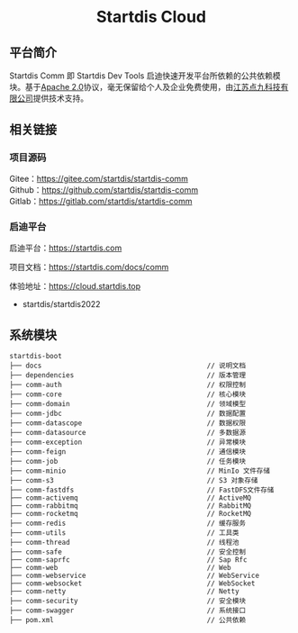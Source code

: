 <h1 align="center" style="margin: 30px 0 30px; font-weight: bold;">Startdis Cloud</h1>

## 平台简介

Startdis Comm 即 Startdis Dev Tools 启迪快速开发平台所依赖的公共依赖模块。基于[Apache 2.0](https://www.apache.org/licenses/LICENSE-2.0)协议，毫无保留给个人及企业免费使用，由[江苏点九科技有限公司](https://dianjiu.cc)提供技术支持。

## 相关链接
### 项目源码
Gitee：https://gitee.com/startdis/startdis-comm  
Github：https://github.com/startdis/startdis-comm   
Gitlab：https://gitlab.com/startdis/startdis-comm

### 启迪平台
启迪平台：https://startdis.com

项目文档：https://startdis.com/docs/comm

体验地址：https://cloud.startdis.top
- startdis/startdis2022

## 系统模块

~~~
startdis-boot     
├── docs                                         // 说明文档
├── dependencies                                 // 版本管理
├── comm-auth                                    // 权限控制
├── comm-core                                    // 核心模块
├── comm-domain                                  // 领域模型
├── comm-jdbc                                    // 数据配置
├── comm-datascope                               // 数据权限
├── comm-datasource                              // 多数据源
├── comm-exception                               // 异常模块
├── comm-feign                                   // 通信模块
├── comm-job                                     // 任务模块
├── comm-minio                                   // MinIo 文件存储
├── comm-s3                                      // S3 对象存储
├── comm-fastdfs                                 // FastDFS文件存储
├── comm-activemq                                // ActiveMQ
├── comm-rabbitmq                                // RabbitMQ
├── comm-rocketmq                                // RocketMQ
├── comm-redis                                   // 缓存服务
├── comm-utils                                   // 工具类
├── comm-thread                                  // 线程池
├── comm-safe                                    // 安全控制
├── comm-saprfc                                  // Sap Rfc
├── comm-web                                     // Web
├── comm-webservice                              // WebService
├── comm-websocket                               // WebSocket
├── comm-netty                                   // Netty
├── comm-security                                // 安全模块
├── comm-swagger                                 // 系统接口
├── pom.xml                                      // 公共依赖
~~~
